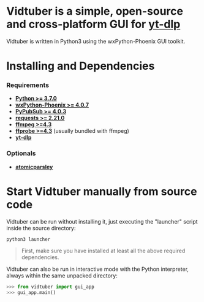 # **Vidtuber** is a simple, open-source and cross-platform GUI for [yt-dlp](https://github.com/yt-dlp/yt-dlp)

Vidtuber is written in Python3 using the wxPython-Phoenix GUI toolkit.

# Installing and Dependencies

### Requirements
- **[Python >= 3.7.0](https://www.python.org/)**
- **[wxPython-Phoenix >= 4.0.7](https://wxpython.org/)**
- **[PyPubSub >= 4.0.3](https://pypi.org/project/PyPubSub/)**
- **[requests >= 2.21.0](https://pypi.org/project/requests/)**
- **[ffmpeg >=4.3](https://ffmpeg.org/)**
- **[ffprobe >=4.3](https://ffmpeg.org/ffprobe.html)** (usually bundled with ffmpeg)
- **[yt-dlp](https://github.com/yt-dlp/yt-dlp)**

### Optionals
- **[atomicparsley](http://atomicparsley.sourceforge.net/)**

# Start Vidtuber manually from source code

Vidtuber can be run without installing it, just executing the "launcher" 
script inside the source directory:

`python3 launcher`

> First, make sure you have installed at least all the above required
dependencies.

Vidtuber can also be run in interactive mode with the Python interpreter,
always within the same unpacked directory:

```Python
>>> from vidtuber import gui_app
>>> gui_app.main()
```
